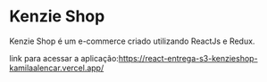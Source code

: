 # Kenzie Shop

Kenzie Shop é um e-commerce criado utilizando ReactJs e Redux.

link para acessar a aplicação:https://react-entrega-s3-kenzieshop-kamilaalencar.vercel.app/


